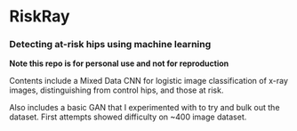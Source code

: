 # RiskRay

### Detecting at-risk hips using machine learning

**Note this repo is for personal use and not for reproduction**

Contents include a Mixed Data CNN for logistic image classification of x-ray images, distinguishing from control 
hips, and those at risk.

Also includes a basic GAN that I experimented with to try and bulk out the dataset. First attempts showed difficulty 
on ~400 image dataset. 
